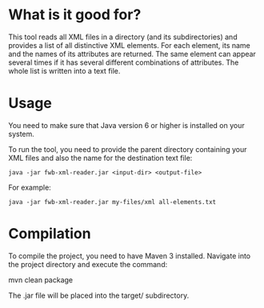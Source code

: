 # What is it good for?

This tool reads all XML files in a directory (and its subdirectories) and provides a list of all 
distinctive XML elements. For each element, its name and the names of its attributes are returned.
The same element can appear several times if it has several different combinations of attributes.
The whole list is written into a text file.

# Usage

You need to make sure that Java version 6 or higher is installed on your system.

To run the tool, you need to provide the parent directory containing your XML files and also 
the name for the destination text file:

`java -jar fwb-xml-reader.jar <input-dir> <output-file>`

For example:

`java -jar fwb-xml-reader.jar my-files/xml all-elements.txt`

# Compilation

To compile the project, you need to have Maven 3 installed. Navigate into the project directory 
and execute the command:

mvn clean package

The .jar file will be placed into the target/ subdirectory.
